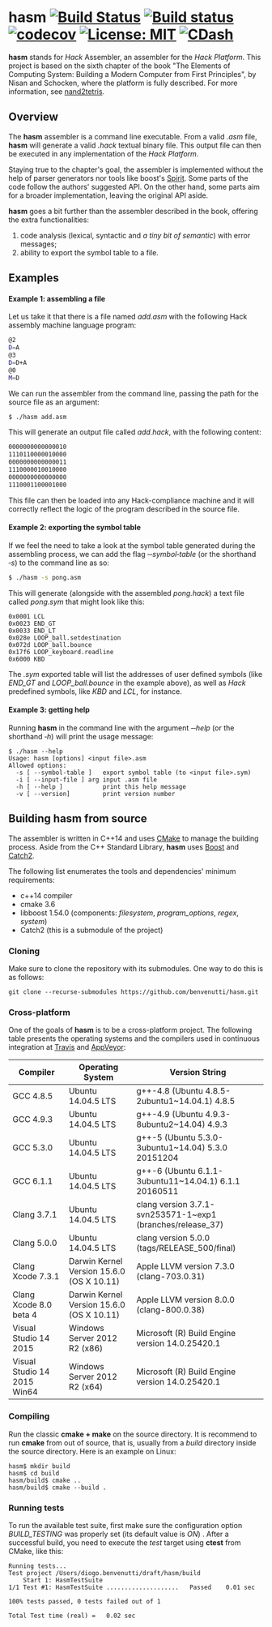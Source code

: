 # hasm [![Build Status](https://travis-ci.org/benvenutti/hasm.svg?branch=development)](https://travis-ci.org/benvenutti/hasm) [![Build status](https://ci.appveyor.com/api/projects/status/xvvgrlygu5hofm75?svg=true)](https://ci.appveyor.com/project/benvenutti/hasmtest) [![codecov](https://codecov.io/gh/benvenutti/hasm/branch/development/graph/badge.svg)](https://codecov.io/gh/benvenutti/hasm) [![License: MIT](https://img.shields.io/badge/License-MIT-yellow.svg)](https://opensource.org/licenses/MIT) [![CDash](https://img.shields.io/badge/dashboard-cdash-blue.svg)](https://my.cdash.org/index.php?project=hasm)

**hasm** stands for *Hack* Assembler, an assembler for the *Hack Platform*. This project is based on the sixth chapter of the book "The Elements of Computing System: Building a Modern Computer from First Principles", by Nisan and Schocken, where the platform is fully described. For more information, see [nand2tetris](http://www.nand2tetris.org/).

## Overview

The **hasm** assembler is a command line executable. From a valid *.asm* file, **hasm** will generate a valid *.hack* textual binary file. This output file can then be executed in any implementation of the *Hack Platform*.

Staying true to the chapter's goal, the assembler is implemented without the help of parser generators nor tools like boost's [Spirit](http://www.boost.org/doc/libs/1_62_0/libs/spirit/doc/html/index.html). Some parts of the code follow the authors' suggested API. On the other hand, some parts aim for a broader implementation, leaving the original API aside.

**hasm** goes a bit further than the assembler described in the book, offering the extra functionalities:

1. code analysis (lexical, syntactic and *a tiny bit of semantic*) with error messages;
2. ability to export the symbol table to a file.

## Examples

#### Example 1: assembling a file

Let us take it that there is a file named *add.asm* with the following Hack assembly machine language program:

```sh
@2
D=A
@3
D=D+A
@0
M=D
```

We can run the assembler from the command line, passing the path for the source file as an argument:

```sh
$ ./hasm add.asm
```

This will generate an output file called *add.hack*, with the following content:

```sh
0000000000000010
1110110000010000
0000000000000011
1110000010010000
0000000000000000
1110001100001000
```

This file can then be loaded into any Hack-compliance machine and it will correctly reflect the logic of the program described in the source file.

#### Example 2: exporting the symbol table

If we feel the need to take a look at the symbol table generated during the assembling process, we can add the flag *&#8209;&#8209;symbol&#8209;table* (or the shorthand *&#8209;s*) to the command line as so:

```sh
$ ./hasm -s pong.asm
```

This will generate (alongside with the assembled *pong.hack*) a text file called *pong.sym* that might look like this:

```
0x0001 LCL
0x0023 END_GT
0x0033 END_LT
0x028e LOOP_ball.setdestination
0x072d LOOP_ball.bounce
0x17f6 LOOP_keyboard.readline
0x6000 KBD
```

The *.sym* exported table will list the addresses of user defined symbols (like *END_GT* and *LOOP_ball.bounce* in the  example above), as well as *Hack* predefined symbols, like *KBD* and *LCL*, for instance.

#### Example 3: getting help

Running **hasm** in the command line with the argument *&#8209;&#8209;help* (or the shorthand *&#8209;h*) will print the usage message:

```
$ ./hasm --help
Usage: hasm [options] <input file>.asm
Allowed options:
  -s [ --symbol-table ]   export symbol table (to <input file>.sym)
  -i [ --input-file ] arg input .asm file
  -h [ --help ]           print this help message
  -v [ --version]         print version number
```

## Building **hasm** from source

The assembler is written in C++14 and uses [CMake](https://cmake.org/) to manage the building process. Aside from the C++ Standard Library, **hasm** uses [Boost](http://www.boost.org/) and [Catch2](https://github.com/catchorg/Catch2).

The following list enumerates the tools and dependencies' minimum requirements:

* c++14 compiler
* cmake 3.6
* libboost 1.54.0 (components: *filesystem*, *program_options*, *regex*, *system*)
* Catch2 (this is a submodule of the project)

### Cloning

Make sure to clone the repository with its submodules. One way to do this is as follows:

```shh
git clone --recurse-submodules https://github.com/benvenutti/hasm.git
```

### Cross-platform

One of the goals of **hasm** is to be a cross-platform project. The following table presents the operating systems and the compilers used in continuous integration at [Travis](https://travis-ci.org/benvenutti/hasm/) and [AppVeyor](https://ci.appveyor.com/project/benvenutti/hasmtest):

| Compiler        | Operating System             | Version String |
|-----------------|------------------------------|----------------|
| GCC 4.8.5       | Ubuntu 14.04.5 LTS           | g++-4.8 (Ubuntu 4.8.5-2ubuntu1~14.04.1) 4.8.5 |
| GCC 4.9.3       | Ubuntu 14.04.5 LTS           | g++-4.9 (Ubuntu 4.9.3-8ubuntu2~14.04) 4.9.3 |
| GCC 5.3.0       | Ubuntu 14.04.5 LTS           | g++-5 (Ubuntu 5.3.0-3ubuntu1~14.04) 5.3.0 20151204 |
| GCC 6.1.1       | Ubuntu 14.04.5 LTS           | g++-6 (Ubuntu 6.1.1-3ubuntu11~14.04.1) 6.1.1 20160511 |
| Clang 3.7.1     | Ubuntu 14.04.5 LTS           | clang version 3.7.1-svn253571-1~exp1 (branches/release_37) |
| Clang 5.0.0     | Ubuntu 14.04.5 LTS           | clang version 5.0.0 (tags/RELEASE_500/final) |
| Clang Xcode 7.3.1 | Darwin Kernel Version 15.6.0 (OS X 10.11)           | Apple LLVM version 7.3.0 (clang-703.0.31) |
| Clang Xcode 8.0 beta 4 | Darwin Kernel Version 15.6.0 (OS X 10.11)           | Apple LLVM version 8.0.0 (clang-800.0.38) |
| Visual Studio 14 2015 | Windows Server 2012 R2 (x86)          | Microsoft (R) Build Engine version 14.0.25420.1 |
| Visual Studio 14 2015 Win64 | Windows Server 2012 R2 (x64)          | Microsoft (R) Build Engine version 14.0.25420.1 |

### Compiling

Run the classic **cmake + make** on the source directory. It is recommend to run **cmake** from out of source, that is, usually from a *build* directory inside the source directory. Here is an example on Linux:

```shh
hasm$ mkdir build
hasm$ cd build
hasm/build$ cmake ..
hasm/build$ cmake --build .
```

### Running tests

To run the available test suite, first make sure the configuration option *BUILD_TESTING* was properly set (its default value is *ON*) . After a successful build, you need to execute the *test* target using **ctest** from CMake, like this:

```shh
Running tests...
Test project /Users/diogo.benvenutti/draft/hasm/build
    Start 1: HasmTestSuite
1/1 Test #1: HasmTestSuite ....................   Passed    0.01 sec

100% tests passed, 0 tests failed out of 1

Total Test time (real) =   0.02 sec
```
